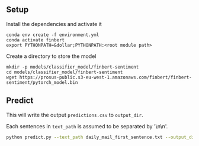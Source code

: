 ## Setup

Install the dependencies and activate it
```
conda env create -f environment.yml
conda activate finbert
export PYTHONPATH=&dollar;PYTHONPATH:<root module path>
```

Create a directory to store the model
```
mkdir -p models/classifier_model/finbert-sentiment
cd models/classifier_model/finbert-sentiment
wget https://prosus-public.s3-eu-west-1.amazonaws.com/finbert/finbert-sentiment/pytorch_model.bin
```

## Predict
This will write the output `predictions.csv` to `output_dir`. 

Each sentences in `text_path` is assumed to be separated by '\n\n'. 

```bash
python predict.py --text_path daily_mail_first_sentence.txt --output_dir output/ --model_path models/classifier_model/finbert-sentiment
```
